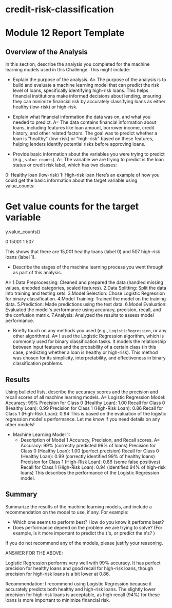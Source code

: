 # credit-risk-classification
# Module 12 Report Template

## Overview of the Analysis

In this section, describe the analysis you completed for the machine learning models used in this Challenge. This might include:

* Explain the purpose of the analysis.
A= The purpose of the analysis is to build and evaluate a machine learning model that can predict the risk level of loans, specifically identifying high-risk loans. This helps financial institutions make informed decisions about lending, ensuring they can minimize financial risk by accurately classifying loans as either healthy (low-risk) or high-risk.

* Explain what financial information the data was on, and what you needed to predict.
A= The data contains financial information about loans, including features like loan amount, borrower income, credit history, and other related factors. The goal was to predict whether a loan is "healthy" (low-risk) or "high-risk" based on these features, helping lenders identify potential risks before approving loans.

* Provide basic information about the variables you were trying to predict (e.g., `value_counts`).
A= The variable we are trying to predict is the loan status or credit risk label, which has two classes:

0: Healthy loan (low-risk)
1: High-risk loan
Here’s an example of how you could get the basic information about the target variable using value_counts:

# Get value counts for the target variable
y.value_counts()

0    15001
1      507

This shows that there are 15,001 healthy loans (label 0) and 507 high-risk loans (label 1).

* Describe the stages of the machine learning process you went through as part of this analysis.

A= 1.Data Preprocessing: Cleaned and prepared the data (handled missing values, encoded categories, scaled features).
2.Data Splitting: Split the data into training and testing sets.
3.Model Selection: Chose Logistic Regression for binary classification.
4.Model Training: Trained the model on the training data.
5.Prediction: Made predictions using the test data.
6.Model Evaluation: Evaluated the model's performance using accuracy, precision, recall, and the confusion matrix.
7.Analysis: Analyzed the results to assess model performance.

* Briefly touch on any methods you used (e.g., `LogisticRegression`, or any other algorithms).
A= I used the Logistic Regression algorithm, which is commonly used for binary classification tasks. It models the relationship between input features and the probability of a certain class (in this case, predicting whether a loan is healthy or high-risk). This method was chosen for its simplicity, interpretability, and effectiveness in binary classification problems.

## Results

Using bulleted lists, describe the accuracy scores and the precision and recall scores of all machine learning models.
A= Logistic Regression Model:
Accuracy: 99%
Precision for Class 0 (Healthy Loan): 1.00
Recall for Class 0 (Healthy Loan): 0.99
Precision for Class 1 (High-Risk Loan): 0.86
Recall for Class 1 (High-Risk Loan): 0.94
This is based on the evaluation of the logistic regression model's performance. Let me know if you need details on any other models!

* Machine Learning Model 1:
    * Description of Model 1 Accuracy, Precision, and Recall scores.
    A= Accuracy: 99% (correctly predicted 99% of loans)
Precision for Class 0 (Healthy Loan): 1.00 (perfect precision)
Recall for Class 0 (Healthy Loan): 0.99 (correctly identified 99% of healthy loans)
Precision for Class 1 (High-Risk Loan): 0.86 (some false positives)
Recall for Class 1 (High-Risk Loan): 0.94 (identified 94% of high-risk loans)
This describes the performance of the Logistic Regression model.

## Summary

Summarize the results of the machine learning models, and include a recommendation on the model to use, if any. For example:

* Which one seems to perform best? How do you know it performs best?
* Does performance depend on the problem we are trying to solve? (For example, is it more important to predict the `1`'s, or predict the `0`'s? )

If you do not recommend any of the models, please justify your reasoning.

ANSWER FOR THE ABOVE: 

Logistic Regression performs very well with 99% accuracy. It has perfect precision for healthy loans and good recall for high-risk loans, though precision for high-risk loans is a bit lower at 0.86.

Recommendation: I recommend using Logistic Regression because it accurately predicts both healthy and high-risk loans. The slightly lower precision for high-risk loans is acceptable, as high recall (94%) for these loans is more important to minimize financial risk.
